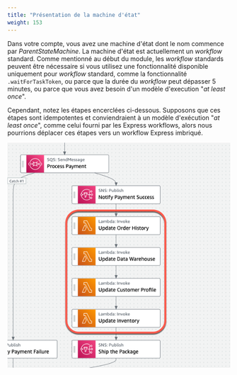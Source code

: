 ```yaml
---
title: "Présentation de la machine d'état"
weight: 153
---
```


Dans votre compte, vous avez une machine d'état dont le nom commence par _ParentStateMachine_. La machine d'état est actuellement un *workflow* standard. Comme mentionné au début du module, les *workflow* standards peuvent être nécessaire si vous utilisez une fonctionnalité disponible uniquement pour *workflow* standard, comme la fonctionnalité `.waitForTaskToken`, ou parce que la durée du *workflow* peut dépasser 5 minutes, ou parce que vous avez besoin d'un modèle d'execution "*at least once*".

Cependant, notez les étapes encerclées ci-dessous. Supposons que ces étapes sont idempotentes et conviendraient à un modèle d'exécution "*at least once*", comme celui fourni par les Express workflows, alors nous pourrions déplacer ces étapes vers un workflow Express imbriqué.

![Étapes susceptibles d'utiliser un workflow Express](/static/img/module-13/state-machine-express-step-candidates.png)
